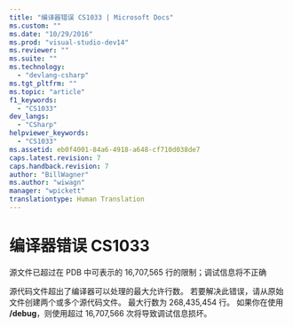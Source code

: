 ```yaml
---
title: "编译器错误 CS1033 | Microsoft Docs"
ms.custom: ""
ms.date: "10/29/2016"
ms.prod: "visual-studio-dev14"
ms.reviewer: ""
ms.suite: ""
ms.technology: 
  - "devlang-csharp"
ms.tgt_pltfrm: ""
ms.topic: "article"
f1_keywords: 
  - "CS1033"
dev_langs: 
  - "CSharp"
helpviewer_keywords: 
  - "CS1033"
ms.assetid: eb0f4001-84a6-4918-a648-cf710d038de7
caps.latest.revision: 7
caps.handback.revision: 7
author: "BillWagner"
ms.author: "wiwagn"
manager: "wpickett"
translationtype: Human Translation
---
```

# 编译器错误 CS1033
源文件已超过在 PDB 中可表示的 16,707,565 行的限制；调试信息将不正确  
  
 源代码文件超出了编译器可以处理的最大允许行数。 若要解决此错误，请从原始文件创建两个或多个源代码文件。 最大行数为 268,435,454 行。 如果你在使用 **\/debug**，则使用超过 16,707,566 次将导致调试信息损坏。